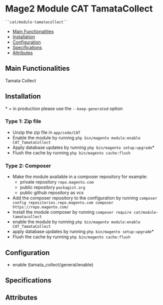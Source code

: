 # Mage2 Module CAT TamataCollect

    ``cat/module-tamatacollect``

 - [Main Functionalities](#markdown-header-main-functionalities)
 - [Installation](#markdown-header-installation)
 - [Configuration](#markdown-header-configuration)
 - [Specifications](#markdown-header-specifications)
 - [Attributes](#markdown-header-attributes)


## Main Functionalities
Tamata Collect

## Installation
\* = in production please use the `--keep-generated` option

### Type 1: Zip file

 - Unzip the zip file in `app/code/CAT`
 - Enable the module by running `php bin/magento module:enable CAT_TamataCollect`
 - Apply database updates by running `php bin/magento setup:upgrade`\*
 - Flush the cache by running `php bin/magento cache:flush`

### Type 2: Composer

 - Make the module available in a composer repository for example:
    - private repository `repo.magento.com`
    - public repository `packagist.org`
    - public github repository as vcs
 - Add the composer repository to the configuration by running `composer config repositories.repo.magento.com composer https://repo.magento.com/`
 - Install the module composer by running `composer require cat/module-tamatacollect`
 - enable the module by running `php bin/magento module:enable CAT_TamataCollect`
 - apply database updates by running `php bin/magento setup:upgrade`\*
 - Flush the cache by running `php bin/magento cache:flush`


## Configuration

 - enable (tamata_collect/general/enable)


## Specifications




## Attributes



